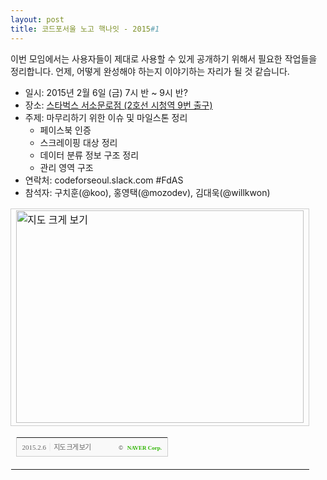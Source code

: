 ```yaml
---
layout: post
title: 코드포서울 노고 핵나잇 - 2015#1
---
```


이번 모임에서는 사용자들이 제대로 사용할 수 있게 공개하기 위해서 필요한 작업들을 정리합니다.
언제, 어떻게 완성해야 하는지 이야기하는 자리가 될 것 같습니다.

<!--break-->

* 일시: 2015년 2월 6일 (금) 7시 반 ~ 9시 반?
* 장소: [스타벅스 서소문로점 (2호선 시청역 9번 출구)](http://me2.do/FQAeWIk4)
* 주제: 마무리하기 위한 이슈 및 마일스톤 정리
  - 페이스북 인증
  - 스크레이핑 대상 정리
  - 데이터 분류 정보 구조 정리
  - 관리 영역 구조
* 연락처: codeforseoul.slack.com #FdAS
* 참석자: 구치훈(@koo), 홍영택(@mozodev), 김대욱(@willkwon)

<table cellpadding="0" cellspacing="0" width="462"> <tr> <td style="border:1px solid #cecece;"><a href="http://map.naver.com/?menu=location&mapMode=0&lat=37.5636811&lng=126.9746322&dlevel=11&__fromRestorer=true&__pinOnly=false&query=&searchCoord=&mpx=37.5629385%2C126.974642%3AZ11%3A0.0169181%2C0.0099117&tab=1&enc=b64" target="_blank"><img src="http://prt.map.naver.com/mashupmap/print?key=p1423190114980_-2077830712" width="460" height="340" alt="지도 크게 보기" title="지도 크게 보기" border="0" style="vertical-align:top;"/></a></td> </tr> <tr> <td>  <table cellpadding="0" cellspacing="0" width="100%">  <tr>  <td height="30" bgcolor="#f9f9f9" align="left" style="padding-left:9px; border-left:1px solid #cecece; border-bottom:1px solid #cecece;">   <span style="font-family: tahoma; font-size: 11px; color:#666;">2015.2.6</span>&nbsp;<span style="font-size: 11px; color:#e5e5e5;">|</span>&nbsp;<a style="font-family: dotum,sans-serif; font-size: 11px; color:#666; text-decoration: none; letter-spacing: -1px;" href="http://map.naver.com/?menu=location&mapMode=0&lat=37.5636811&lng=126.9746322&dlevel=11&__fromRestorer=true&__pinOnly=false&query=&searchCoord=&mpx=37.5629385%2C126.974642%3AZ11%3A0.0169181%2C0.0099117&tab=1&enc=b64" target="_blank">지도 크게 보기</a>  </td>  <td width="98" bgcolor="#f9f9f9" align="right" style="text-align:right; padding-right:9px; border-right:1px solid #cecece; border-bottom:1px solid #cecece;">   <span style="float:right;"><span style="font-size:9px; font-family:Verdana, sans-serif; color:#444;">&copy;&nbsp;</span>&nbsp;<a style="font-family:tahoma; font-size:9px; font-weight:bold; color:#2db400; text-decoration:none;" href="http://www.nhncorp.com" target="_blank">NAVER Corp.</a></span>  </td>  </tr>  </table> </td> </tr>  </table>